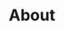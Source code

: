---
title: "About"
layout: "about"
draft: false

# who_we_are
who_we_are:
  enable: true
  subtitle: "What is Hornet"
  title: "Hornet is an innovative Cryptocurrency Forensics and Intelligence platform."
  description: "Hornet plays a vital role in assisting law enforcement agencies like the CID, STF, etc and other state police agencies in their investigations pertaining to crypto-related crimes. Along with this, Hornet also works alongside various Crypto Entities to ensure they are in full compliance with existing rules and regulations."

  image: "images/about/Crypto.png"

# what_we_do
what_we_do:
  enable: true
  subtitle: ""
  title: "What We Offer"
  block:
  - title: "Analyse wallet"
    content: "Uncover all the transactions made by the wallet and raise alerts in real-time for any active in future. End-to-end analysis of crypto!"

  - title: "Monitor Assets"
    content: "List all the assets of your company or investigation project and we will monitor the darkweb and crypto for all possible link! Stay completely secure by listing all your assets.
"
    
  - title: "Flow Visualisation using Graph"
    content: "Trace the flow of funds across blockchain networks, empowering LEAs and CEXs with advanced analytics to enhance transparency and compliance."
    
  - title: "Darknet Threat Intelligence"
    content: " tay ahead of cyber threats, protect sensitive data, and mitigate
              the impact of cyberattacks."

# our_mission
our_mission:
  enable: true
  subtitle: ""
  title: "Vision"
  description: "The tactics of modern warfare has converted into diplomacy and cyber attacks. Since the world’s first cyber war  i.e Stuxnet (arguably slowed down Iran’s nuclear weapon manufacture using malware), rules of the playground has completely changed forever. Hornet makes you prepared for two most important aspects of cyber attacks,  the money viz, Cryptocurrency and the people viz. Darkweb."

  image: "images/about/Vision.png"

# # about_video
# about_video:
#   enable: true
#   subtitle: "A Short Video"
#   title: "You Take Care Of The Payments, We Take Care Of The Rest."
#   description: "Protect your design vision and leave nothing up to interpretation with interaction recipes. Quickly share and access all your team members interactions by using libraries, ensuring consistcy throughout the."
#   video_url: "https://www.youtube.com/embed/dyZcRRWiuuw"
#   video_thumbnail: "images/about/video-popup-2.jpg"


# brands
brands_carousel:
  enable: true
  subtitle: ""
  title: "Trusted by"
  section: "/" # brand images comming form _index.md


# our team
our_team:
  enable: true
  subtitle: ""
  title: "Our Team"
  description: ""
  team:
  - name: "Souvik Haldar"
    image: "images/about/team/Souvik.jpg"
    designation: "Founder & CEO"
  - name: "Subhrojyoti Mandal"
    image: "images/about/team/Subhro.jpg"
    designation: "Co-Founder"
  - name: "Shreyan Gupta"
    image: "images/about/team/Shreyan.jpg"
    designation: "Co-Founder"
  - name: "Poulami Saha"
    image: "images/about/team/Poulami.jpg"
    designation: "Software Engineer"

  - name: "Kapil Kathiriya"
    image: "images/about/team/Kapil (1).jpg"
    designation: "Blockchain Researcher"
  - name: "Abhinav Ashish"
    image: "images/about/team/Abhinav.jpeg"
    designation: "Full Stack Developer"
 


#our office
our_office:
  enable: true
  subtitle: ""
  title: "Hornet in the News"
  description: ""
  office_locations:
  - city: ""
    country_flag: "images/about/flags/telegraph.png"
    address_line_one: ""
    address_line_two: "Kolkata-based start-up Hornet aspires to remove the risks and anonymity of crypto transactions"
  - city: ""
    country_flag: "images/about/flags/KolkataMail.png"
    address_line_one: "Kolkata Start-Up Hornet Adds Feather To Its Crown Of Achievements"
    address_line_two: ""
 

---